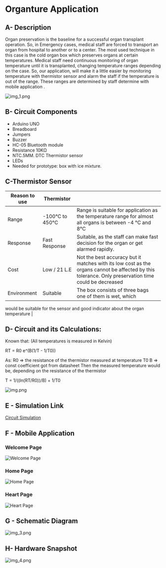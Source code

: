 # Organture Application
## A- Description
Organ preservation is the baseline for a successful
organ transplant operation. So, in Emergency cases,
medical staff are forced to transport an organ from
hospital to another or to a center.
The most used technique in this case is the cold
organ box which preserves organs at certain
temperatures.
Medical staff need continuous monitoring of organ
temperature until it is transplanted, changing
temperature ranges depending on the case.
So, our application, will make it a little easier by monitoring temperature with thermistor
sensor and alarm the staff if the temperature is out of the range. These ranges are
determined by staff determine with mobile application .


![img_1.png](img_1.png)


## B- Circuit Components

- Arduino UNO
- Breadboard
- Jumpers
- Buzzer    
- HC-05 Bluetooth module
- Resistance 10KΩ
- NTC.5MM. DTC Thermistor sensor
- LEDs
- Needed for prototype: box with ice mixture.

## C-Thermistor Sensor


| Reason to use  | Thermistor  |           |
| -----------    | ----------- | --------- |
| Range         | -100°C to 450°C   |  Range is suitable for application as the temperature range for almost all organs is between -4 °C and 8°C          |
| Response     | Fast Response        | Suitable, as the staff can make fast decision for the organ or get alarmed rapidly.          |
| Cost     | Low / 21 L.E       | Not the best accuracy but it matches with its low cost as the organs cannot be affected by this tolerance. Only preservation time could be decreased    |
| Environment     | Suitable        | The box consists of three bags one of them is wet, which
would be suitable for the sensor and good indicator about
the organ temperature
|


## D- Circuit and its Calculations:
Known that: (All temperatures is measured in Kelvin)

RT = R0 e^(B(1/T - 1/T0))

As:
R0 => the resistance of the thermistor measured at
temperature T0
B => const coefficient got from datasheet
Then the measured temperature would be, depending on the
resistance of the thermistor

T = 1/((ln(RT/R0))/B) + 1/T0


![img.png](img.png)

## E - Simulation Link
[Circuit Simulation](https://drive.google.com/file/d/1DDd4Jwp2lAmsXJqhip_p--7kYybH9Qef/view?usp=sharing)

## F - Mobile Application

### Welcome Page
![Welcome Page](res\Screenshot_20220318-023002.jpg?raw=true "SC1")
### Home Page
![Home Page](res\Screenshot_20220318-023011.jpg?raw=true "SC2")
### Heart Page
![Heart Page](res\Screenshot_20220318-023020.jpg?raw=true "SC2")

## G - Schematic Diagram
![img_3.png](img_3.png)

## H- Hardware Snapshot

![img_4.png](img_4.png)